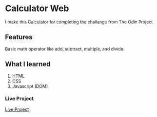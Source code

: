 # Calculator Web

I make this Calculator for completing the challange from The Odin Project

## Features

Basic math operator like add, subtract, multiple, and divide.

## What I learned

1. HTML
2. CSS
3. Javascript (DOM)

### Live Project

[Live Project](url)
